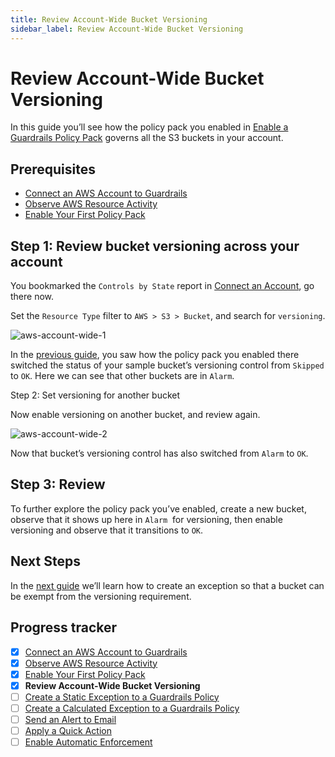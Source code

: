 ```yaml
---
title: Review Account-Wide Bucket Versioning
sidebar_label: Review Account-Wide Bucket Versioning
---
```



# Review Account-Wide Bucket Versioning

In this guide you’ll see how the policy pack you enabled in [Enable a Guardrails Policy Pack](/guardrails/docs/getting-started/getting-started-aws/review-across-account) governs all the S3 buckets in your account.

## Prerequisites

- [Connect an AWS Account to Guardrails](/guardrails/docs/getting-started/getting-started-aws/connect-an-account/)
- [Observe AWS Resource Activity](/guardrails/docs/getting-started/getting-started-aws/observe-aws-activity/)
- [Enable Your First Policy Pack](/guardrails/docs/getting-started/getting-started-aws/enable-policy-pack/)


## Step 1: Review bucket versioning across your account

You bookmarked the `Controls by State` report in [Connect an Account](/guardrails/docs/getting-started/getting-started-aws/observe-aws-activity), go there now.

Set the `Resource Type` filter to `AWS > S3 > Bucket`, and search for `versioning`.  
<p><img alt="aws-account-wide-1" src="/images/docs/guardrails/getting-started/getting-started-aws/review-account-wide/aws-account-wide-1.png"/></p>  
  
In the [previous guide](/guardrails/docs/getting-started/getting-started-aws/enable-policy-pack), you saw how the policy pack you enabled there switched the status of your sample bucket’s versioning control from `Skipped` to `OK`. Here we can see that other buckets are in `Alarm`.   
  
Step 2: Set versioning for another bucket

Now enable versioning on another bucket, and review again.  
<p><img alt="aws-account-wide-2" src="/images/docs/guardrails/getting-started/getting-started-aws/review-account-wide/aws-account-wide-2.png"/></p>  
  
Now that bucket’s versioning control has also switched from `Alarm` to `OK`.

## Step 3: Review

To further explore the policy pack you’ve enabled, create a new bucket, observe that it shows up here in `Alarm`  for versioning, then enable versioning and observe that it transitions to `OK`.

## Next Steps

In the [next guide](/guardrails/docs/getting-started/getting-started-aws/create-static-exception) we’ll learn how to create an exception so that a bucket can be exempt from the versioning requirement.  
  



## Progress tracker

- [x] [Connect an AWS Account to Guardrails](path)
- [x] [Observe AWS Resource Activity](path)
- [x] [Enable Your First Policy Pack](path)
- [x] **Review Account-Wide Bucket Versioning**
- [ ] [Create a Static Exception to a Guardrails Policy](path)
- [ ] [Create a Calculated Exception to a Guardrails Policy](path)
- [ ] [Send an Alert to Email](path)
- [ ] [Apply a Quick Action](path)
- [ ] [Enable Automatic Enforcement](path)
